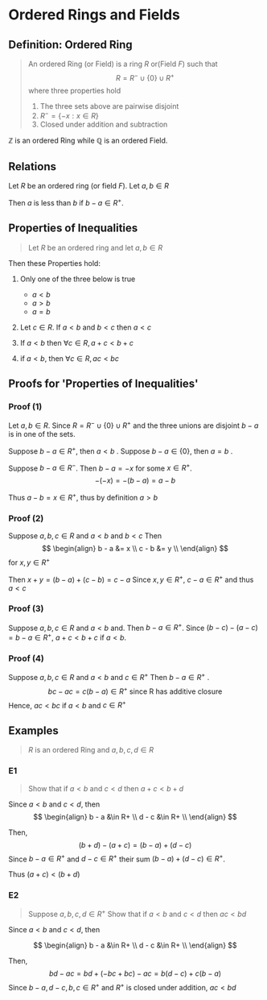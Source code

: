# Ordered Rings and Fields
## Definition: **Ordered Ring**
> An ordered Ring (or Field) is a ring $R$ or(Field $F$) such that
> $$R = {R}^- \cup \{0\} \cup {R}^+$$ 
> where three properties hold
> 1. The three sets above are pairwise disjoint
> 2. $R^- = \{-x:x\in R\}$
> 3. Closed under addition and subtraction

$\mathbb{Z}$ is an ordered Ring while $\mathbb{Q}$ is an ordered Field.

## Relations
Let $R$ be an ordered ring (or field $F$).
Let $a, b\in R$

Then $a$ is less than $b$ if $b-a \in R^+$.

## Properties of Inequalities 
> Let $R$ be an ordered ring and let $a, b \in R$

Then these Properties hold:
1. Only one of the three below is true
	+	$a<b$
	+	$a>b$
	+	$a=b$

2. Let $c \in R$. If $a<b$ and $b<c$ then $a<c$
3. If $a<b$ then $\forall c\in R, a+c<b+c$
4. if $a<b$, then $\forall c\in R, ac<bc$

## Proofs for 'Properties of Inequalities'

### Proof (1)
Let $a, b\in R$. 
Since $R = {R}^- \cup \{0\} \cup {R}^+$ and the three unions are disjoint $b-a$ is in one of the sets. 

Suppose $b - a \in R^+$, then $a < b$ .
Suppose $b - a \in \{0\}$, then $a = b$ .

Suppose $b - a \in R^-$. 
Then $b-a = -x$ for some $x\in R^+$. 
$$-(-x) = -(b-a) = a - b$$

Thus $a-b = x \in R^+$, thus by definition $a>b$

### Proof (2)
Suppose $a, b, c \in R$ and $a<b$ and $b<c$
Then 
$$
\begin{align}
	b - a &= x \\
	c - b &= y \\
\end{align}
$$
for $x, y \in R^+$ 

Then $x+y = (b-a) + (c-b) = c-a$
Since $x, y \in R^+$, $c-a \in R^+$ and thus $a<c$

### Proof (3)
Suppose $a, b, c \in R$ and $a<b$ and. Then $b-a\in R^+$.
Since $(b-c)-(a-c) = b-a \in R^+$, $a+c<b+c$ if $a<b$. 


### Proof (4)
Suppose $a, b, c \in R$ and $a<b$ and $c\in R^+$
Then $b-a\in R^+$ .
$$bc-ac = c(b-a) \in R^+ \text{ since R has additive closure}$$
Hence, $ac<bc$ if $a<b$ and $c\in R^+$

## Examples
> $R$ is an ordered Ring and  $a, b, c, d \in R$ 
### E1
> Show that if $a<b$ and $c<d$ then $a+c < b+d$

Since $a<b$ and $c<d$, then
$$
\begin{align}
	b - a &\in R+ \\
	d - c &\in R+ \\
\end{align}
$$

Then, 
$$(b+d)-(a+c) = (b-a) + (d-c) $$
Since $b-a\in R^+$ and $d-c\in R^+$ their sum $(b-a) + (d-c)\in R^+$.

Thus $(a+c) < (b+d)$

### E2
> Suppose $a, b, c, d \in R^+$
> Show that if $a<b$ and $c<d$ then $ac < bd$

Since $a<b$ and $c<d$, then

$$
\begin{align}
	b - a &\in R+ \\
	d - c &\in R+ \\
\end{align}
$$

Then, 
$$bd-ac = bd+(-bc+bc)-ac = b(d-c) + c(b-a) $$
Since $b-a, d-c, b, c \in R^+$ and $R^+$ is closed under addition, $ac<bd$

